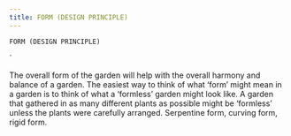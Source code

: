 ```yaml
---
title: FORM (DESIGN PRINCIPLE)
---
```

`FORM (DESIGN PRINCIPLE)`

`

The overall form of the garden will help with the overall harmony and balance of a garden.
The easiest way to think of what ‘form’ might mean in a garden is to think of what a ‘formless’ garden might look like.
A garden that gathered in as many different plants as possible might be ‘formless’ unless the plants were carefully arranged.
Serpentine form, curving form, rigid form.
